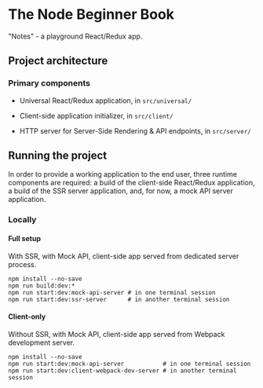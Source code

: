 # The Node Beginner Book

"Notes" - a playground React/Redux app.


## Project architecture

### Primary components

* Universal React/Redux application, in `src/universal/`

* Client-side application initializer, in `src/client/`

* HTTP server for Server-Side Rendering & API endpoints, in `src/server/`


## Running the project

In order to provide a working application to the end user, three runtime components are required: a build of the client-side React/Redux application, a build of the SSR server application, and, for now, a mock API server application.


### Locally

#### Full setup

With SSR, with Mock API, client-side app served from dedicated server process.

    npm install --no-save
    npm run build:dev:*
    npm run start:dev:mock-api-server # in one terminal session
    npm run start:dev:ssr-server      # in another terminal session


#### Client-only

Without SSR, with Mock API, client-side app served from Webpack development server.

    npm install --no-save
    npm run start:dev:mock-api-server           # in one terminal session
    npm run start:dev:client-webpack-dev-server # in another terminal session
